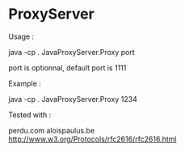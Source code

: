 ProxyServer
===========

Usage :

java -cp . JavaProxyServer.Proxy port

port is optionnal, default port is 1111

Example :

java -cp . JavaProxyServer.Proxy 1234


Tested with :

perdu.com
aloispaulus.be
http://www.w3.org/Protocols/rfc2616/rfc2616.html
